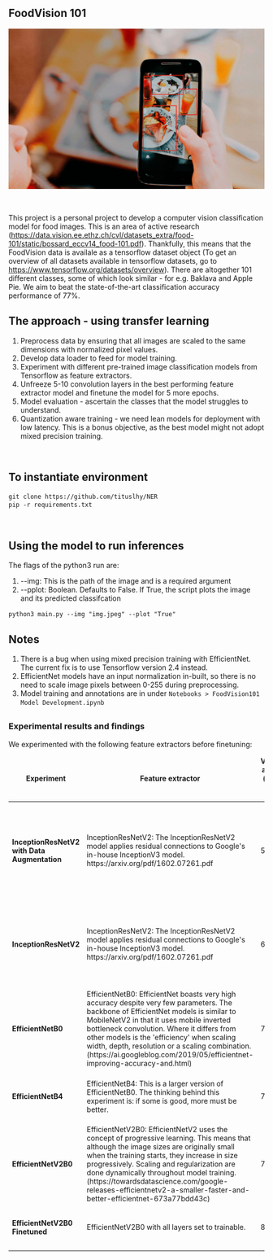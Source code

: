## FoodVision 101
<p align="center">
  <img src="Images/foodapp.jpeg">
</p> <br>

This project is a personal project to develop a computer vision classification model for food images. This is an area of active research (https://data.vision.ee.ethz.ch/cvl/datasets_extra/food-101/static/bossard_eccv14_food-101.pdf). Thankfully, this means that the FoodVision data is availale as a tensorflow dataset object (To get an overview of all datasets available in tensorflow datasets, go to https://www.tensorflow.org/datasets/overview). There are altogether 101 different classes, some of which look similar - for e.g. Baklava and Apple Pie. We aim to beat the state-of-the-art classification accuracy performance of 77%.
<br>
## The approach - using transfer learning
1. Preprocess data by ensuring that all images are scaled to the same dimensions with normalized pixel values.
2. Develop data loader to feed for model training.
3. Experiment with different pre-trained image classification models from Tensorflow as feature extractors. 
4. Unfreeze 5-10 convolution layers in the best performing feature extractor model and finetune the model for 5 more epochs.
5. Model evaluation - ascertain the classes that the model struggles to understand.
6. Quantization aware training - we need lean models for deployment with low latency. This is a bonus objective, as the best model might not adopt mixed precision training.
<br>

## To instantiate environment
```
git clone https://github.com/tituslhy/NER
pip -r requirements.txt
```
<br>

## Using the model to run inferences
The flags of the python3 run are:
1. --img: This is the path of the image and is a required argument
2. --pplot: Boolean. Defaults to False. If True, the script plots the image and its predicted classifcation
```
python3 main.py --img "img.jpeg" --plot "True"
```

## Notes
1. There is a bug when using mixed precision training with EfficientNet. The current fix is to use Tensorflow version 2.4 instead.
2. EfficientNet models have an input normalization in-built, so there is no need to scale image pixels between 0-255 during  preprocessing.
3. Model training and annotations are in under `Notebooks > FoodVision101 Model Development.ipynb`

## <h3> Experimental results and findings </h3>
We experimented with the following feature extractors before finetuning: <br>
<table>
  <thead align="center">
    <tr border: none;>
      <td><b>Experiment</b></td>
      <td><b>Feature extractor</b></td>
      <td><b>Validation accuracy (on 15% of test data)</b></td>
      <td><b>Findings</b></td>
    </tr>
  </thead>
  <tbody>
    <tr>
        <td><b>InceptionResNetV2 with Data Augmentation</b></a></td>
        <td>InceptionResNetV2: The InceptionResNetV2 model applies residual connections to Google's in-house InceptionV3 model. https://arxiv.org/pdf/1602.07261.pdf</td>
        <td>55%</td>
        <td>The use of data augmentation causes the model to severely underfit instead of helping it generalize better.</td>
    </tr>
    <tr>
        <td><b>InceptionResNetV2</b></a></td>
        <td>InceptionResNetV2: The InceptionResNetV2 model applies residual connections to Google's in-house InceptionV3 model. https://arxiv.org/pdf/1602.07261.pdf</td>
        <td>61%</td>
        <td>Performance improved significantly, but it's still not great. This could be due to choice of feature extractor model</td>
    </tr>
    <tr>
        <td><b>EfficientNetB0</b></a></td>
        <td>EfficientNetB0: EfficientNet boasts very high accuracy despite very few parameters. The backbone of EfficientNet models is similar to MobileNetV2 in that it uses mobile inverted bottleneck convolution. Where it differs from other models is the 'efficiency' when scaling width, depth, resolution or a scaling combination. (https://ai.googleblog.com/2019/05/efficientnet-improving-accuracy-and.html)</td>
        <td>75%</td>
        <td>Performance improved significantly with much faster training times than prior experiments.</td>
    </tr>
    <tr>
        <td><b>EfficientNetB4</b></a></td>
        <td>EfficientNetB4: This is a larger version of EfficientNetB0. The thinking behind this experiment is: if some is good, more must be better.</td>
        <td>72%</td>
        <td>Performance is slightly lower with much slower training times.</td>
    </tr>
    <tr>
        <td><b>EfficientNetV2B0</b></a></td>
        <td>EfficientNetV2B0: EfficientNetV2 uses the concept of progressive learning. This means that although the image sizes are originally small when the training starts, they increase in size progressively. Scaling and regularization are done dynamically throughout model training. (https://towardsdatascience.com/google-releases-efficientnetv2-a-smaller-faster-and-better-efficientnet-673a77bdd43c)
        </td>
        <td>75.5%</td>
        <td>Performance for this experiment is the best. We therefore choose to finetune this experiment further</td>
    </tr>
    <tr>
        <td><b>EfficientNetV2B0 Finetuned</b></a></td>
        <td>EfficientNetV2B0 with all layers set to trainable.
        </td>
        <td>84.6%</td>
        <td>We successfully exceed the target we set ourselves!</td>
    </tr>